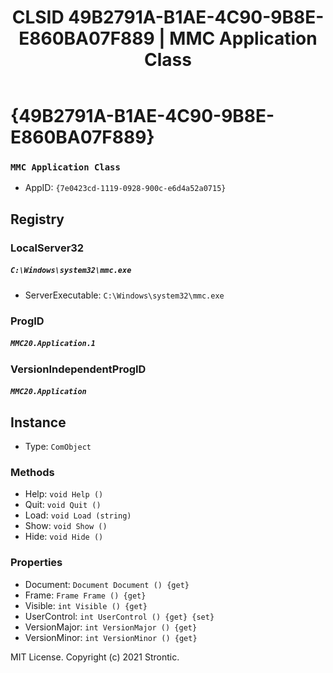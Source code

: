 ﻿---
title: "CLSID 49B2791A-B1AE-4C90-9B8E-E860BA07F889 | MMC Application Class"
excerpt: What is COM-Object CLSID 49B2791A-B1AE-4C90-9B8E-E860BA07F889?
---

# {49B2791A-B1AE-4C90-9B8E-E860BA07F889}

### `MMC Application Class`
* AppID: `{7e0423cd-1119-0928-900c-e6d4a52a0715}`

## Registry


### LocalServer32

##### `C:\Windows\system32\mmc.exe`
* ServerExecutable: `C:\Windows\system32\mmc.exe`

### ProgID

##### `MMC20.Application.1`

### VersionIndependentProgID

##### `MMC20.Application`

## Instance

* Type: `ComObject`

### Methods

* Help: `void Help ()`
* Quit: `void Quit ()`
* Load: `void Load (string)`
* Show: `void Show ()`
* Hide: `void Hide ()`

### Properties

* Document: `Document Document () {get} `
* Frame: `Frame Frame () {get} `
* Visible: `int Visible () {get} `
* UserControl: `int UserControl () {get} {set} `
* VersionMajor: `int VersionMajor () {get} `
* VersionMinor: `int VersionMinor () {get} `

MIT License. Copyright (c) 2021 Strontic.


